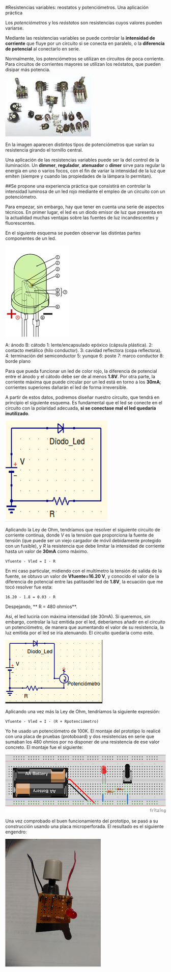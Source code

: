 #Resistencias variables: reostatos y potenciómetros. Una aplicación práctica

Los *potenciómetros* y los *reóstatos* son resistencias cuyos valores pueden variarse. 

Mediante las resistencias variables se puede controlar la **intensidad de corriente** que fluye por un circuito si se conecta en paralelo, o la **diferencia de potencial** al conectarlo en serie.

Normalmente, los potenciómetros se utilizan en circuitos de poca corriente. Para circuitos de corrientes mayores se utilizan los reóstatos, que pueden disipar más potencia.

![](imagenes/reostatos/fotoReostatos01.jpg)


En la imagen aparecen distintos tipos de potenciómetros que varían su resistencia girando el tornillo central.

Una aplicación de las resistencias variables puede ser la del control de la iluminación. Un **dimmer**, **regulador**, **atenuador** o **dímer** sirve para regular la energía en uno o varios focos, con el fin de variar la intensidad de la luz que emiten (siempre y cuando las propiedades de la lámpara lo permitan).

##Se propone una experiencia práctica que consistirá en controlar la intensidad luminosa de un led rojo mediante el empleo de un circuito con un potenciómetro.

Para empezar, sin embargo, hay que tener en cuenta una serie de aspectos técnicos. En primer lugar, el led es un diodo emisor de luz que presenta en la actualidad muchas ventajas sobre las fuentes de luz incandescentes y fluorescentes.

En el siguiente esquema se pueden observar las distintas partes componentes de un led.


![](imagenes/reostatos/fotoReostatos02.png) 

A:	ánodo
B:	cátodo
1:	lente/encapsulado epóxico (cápsula plástica).
2:	contacto metálico (hilo conductor).
3:	cavidad reflectora (copa reflectora).
4:	terminación del semiconductor
5:	yunque
6:	poste
7:	marco conductor
8:	borde plano

Para que pueda funcionar un led de color rojo,  la diferencia de potencial entre el ánodo y el cátodo debe ser de al menos **1.8V**. Por otra parte, la corriente máxima que puede circular por un led está en torno a los **30mA**; corrientes superiores dañarán el led de forma irreversible.

A partir de estos datos, podremos diseñar nuestro circuito, que tendrá en principio el siguiente esquema. Es fundamental que el led se conecte en el circuito con la polaridad adecuada, **si se conectase mal el led quedaría inutilizado**.

![](imagenes/reostatos/fotoReostatos03.png)

Aplicando la Ley de Ohm, tendríamos que resolver el siguiente circuito de corriente continua, donde *V* es la tensión que proporciona la fuente de tensión (que puede ser un viejo cargador de móvil debidamente protegido con un fusible), y *R* la resistencia que debe limitar la intensidad de corriente hasta un valor de **30mA** como máximo. 


    Vfuente - Vled = I · R

En mi caso particular, midiendo con el multímetro la tensión de salida de la fuente, se obtuvo un valor de **Vfuente=16.20 V**, y conocido el valor de la diferencia de potencial entre las patitasdel led de **1.8V**, la ecuación que me tocó resolver fue esta:

    16.20 - 1.8 = 0.03 · R

Despejando,
** R = 480 ohmios**.

Así, el led luciría con máxima intensidad (de 30mA). Si queremos, sin embargo, controlar la luz emitida por el led, deberíamos añadir en el circuito un potenciómetro, de manera que aumentando el valor de su resistencia, la luz emitida por el led se iría atenuando. El circuito quedaría como este.


![](imagenes/reostatos/fotoReostatos04.png)

Aplicando una vez más la Ley de Ohm, tendríamos la siguiente expresión:

    Vfuente - Vled = I · (R + Rpotenciómetro)

Yo he usado un potenciómetro de 100K. El montaje del prototipo lo realicé con una placa de pruebas (protoboard) y dos resistencias en serie que sumaban los 480 ohmios por no disponer de una resistencia de ese valor concreto. El montaje fue el siguiente:

![](imagenes/reostatos/fotoReostatos05.png)  

Una vez comprobado el buen funcionamiento del prototipo, se pasó a su construcción usando una placa microperforada. El resultado es el siguiente engendro:

![](imagenes/reostatos/fotoReostatos06.jpg)


